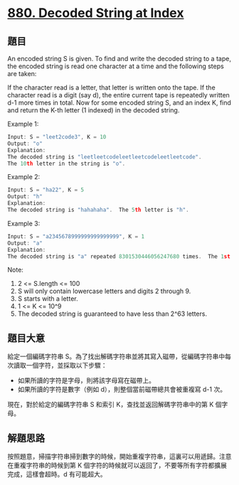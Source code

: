 # [880. Decoded String at Index](https://leetcode.com/problems/decoded-string-at-index/)

## 題目

An encoded string S is given.  To find and write the decoded string to a tape, the encoded string is read one character at a time and the following steps are taken:

If the character read is a letter, that letter is written onto the tape.
If the character read is a digit (say d), the entire current tape is repeatedly written d-1 more times in total.
Now for some encoded string S, and an index K, find and return the K-th letter (1 indexed) in the decoded string.

 

Example 1:

```c
Input: S = "leet2code3", K = 10
Output: "o"
Explanation: 
The decoded string is "leetleetcodeleetleetcodeleetleetcode".
The 10th letter in the string is "o".
```

Example 2:

```c
Input: S = "ha22", K = 5
Output: "h"
Explanation: 
The decoded string is "hahahaha".  The 5th letter is "h".
```

Example 3:

```c
Input: S = "a2345678999999999999999", K = 1
Output: "a"
Explanation: 
The decoded string is "a" repeated 8301530446056247680 times.  The 1st letter is "a".
```

Note:

1. 2 <= S.length <= 100
2. S will only contain lowercase letters and digits 2 through 9.
3. S starts with a letter.
4. 1 <= K <= 10^9
5. The decoded string is guaranteed to have less than 2^63 letters.

## 題目大意

給定一個編碼字符串 S。為了找出解碼字符串並將其寫入磁帶，從編碼字符串中每次讀取一個字符，並採取以下步驟：  

- 如果所讀的字符是字母，則將該字母寫在磁帶上。
- 如果所讀的字符是數字（例如 d），則整個當前磁帶總共會被重複寫 d-1 次。   
  
現在，對於給定的編碼字符串 S 和索引 K，查找並返回解碼字符串中的第 K 個字母。


## 解題思路

按照題意，掃描字符串掃到數字的時候，開始重複字符串，這裏可以用遞歸。注意在重複字符串的時候到第 K 個字符的時候就可以返回了，不要等所有字符都擴展完成，這樣會超時。d 有可能超大。
